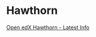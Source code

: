 # Hawthorn

[Open edX Hawthorn - Latest Info](https://raccoongang.com/blog/open-edx-hawthorn-latest-info/)  

<!--stackedit_data:
eyJoaXN0b3J5IjpbNDUwODIwODA5LC02MTk4NjI2XX0=
-->